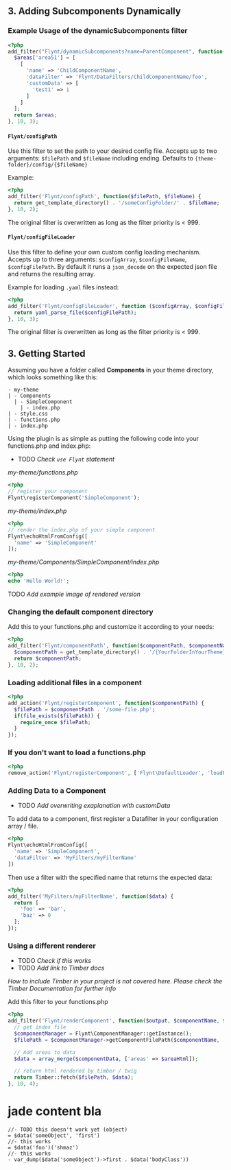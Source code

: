 ## 3. Adding Subcomponents Dynamically

### Example Usage of the dynamicSubcomponents filter

```php
<?php
add_filter("Flynt/dynamicSubcomponents?name=ParentComponent", function($areas, $data, $parentData) {
  $areas['area51'] = [
    [
      'name' => 'ChildComponentName',
      'dataFilter' => 'Flynt/DataFilters/ChildComponentName/foo',
      'customData' => [
        'test1' => 1
      ]
    ]
  ];
  return $areas;
}, 10, 3);
```

#### `Flynt/configPath`
Use this filter to set the path to your desired config file. Accepts up to two arguments: `$filePath` and `$fileName` including ending. Defaults to `{theme-folder}/config/{$fileName}`

Example:
```php
<?php
add_filter('Flynt/configPath', function($filePath, $fileName) {
  return get_template_directory() . '/someConfigFolder/' . $fileName;
}, 10, 2);
```

The original filter is overwritten as long as the filter priority is < 999.

#### `Flynt/configFileLoader`
Use this filter to define your own custom config loading mechanism. Accepts up to three arguments: `$configArray`, `$configFileName`, `$configFilePath`. By default it runs a `json_decode` on the expected json file and returns the resulting array.

Example for loading `.yaml` files instead:
```php
<?php
add_filter('Flynt/configFileLoader', function ($configArray, $configFileName, $configFilePath) {
  return yaml_parse_file($configFilePath);
}, 10, 3);
```

The original filter is overwritten as long as the filter priority is < 999.

## 3. Getting Started

Assuming you have a folder called **Components** in your theme directory, which looks something like this:
```
- my-theme
| - Components
  | - SimpleComponent
    | - index.php
| - style.css
| - functions.php
| - index.php
```

Using the plugin is as simple as putting the following code into your functions.php and index.php:

- TODO _Check `use Flynt` statement_

_my-theme/functions.php_
```php
<?php
// register your component
Flynt\registerComponent('SimpleComponent');
```

_my-theme/index.php_
```php
<?php
// render the index.php of your simple component
Flynt\echoHtmlFromConfig([
  'name' => 'SimpleComponent'
]);
```

_my-theme/Components/SimpleComponent/index.php_
```php
<?php
echo 'Hello World!';
```

TODO _Add example image of rendered version_

### Changing the default component directory

Add this to your functions.php and customize it according to your needs:
```php
<?php
add_filter('Flynt/componentPath', function($componentPath, $componentName) {
  $componentPath = get_template_directory() . '/{YourFolderInYourTheme}/' . $componentName;
  return $componentPath;
}, 10, 2);
```

### Loading additional files in a component
```php
<?php
add_action('Flynt/registerComponent', function($componentPath) {
  $filePath = $componentPath . '/some-file.php';
  if(file_exists($filePath)) {
    require_once $filePath;
  }
});
```

### If you don't want to load a functions.php
```php
<?php
remove_action('Flynt/registerComponent', ['Flynt\DefaultLoader', 'loadFunctionsPhp']);
```

### Adding Data to a Component

- TODO _Add overwriting exaplanation with customData_

To add data to a component, first register a Datafilter in your configuration array / file.
```php
<?php
Flynt\echoHtmlFromConfig([
  'name' => 'SimpleComponent',
  'dataFilter' => 'MyFilters/myFilterName'
])
```

Then use a filter with the specified name that returns the expected data:
```php
<?php
add_filter('MyFilters/myFilterName', function($data) {
  return [
    'foo' => 'bar',
    'baz' => 0
  ];
});
```

### Using a different renderer

- TODO _Check if this works_
- TODO _Add link to Timber docs_

_How to include Timber in your project is not covered here. Please check the Timber Documentation for further info_

Add this filter to your functions.php

```php
<?php
add_filter('Flynt/renderComponent', function($output, $componentName, $componentData, $areaHtml) {
  // get index file
  $componentManager = Flynt\ComponentManager::getInstance();
  $filePath = $componentManager->getComponentFilePath($componentName, 'index.twig');

  // Add areas to data
  $data = array_merge($componentData, ['areas' => $areaHtml]);

  // return html rendered by timber / twig
  return Timber::fetch($filePath, $data);
}, 10, 4);
```


# jade content bla

```jade
//- TODO this doesn't work yet (object)
= $data('someObject', 'first')
//- this works
= $data('foo')('shmaz')
//- this works
- var_dump($data('someObject')->first . $data('bodyClass'))
```

